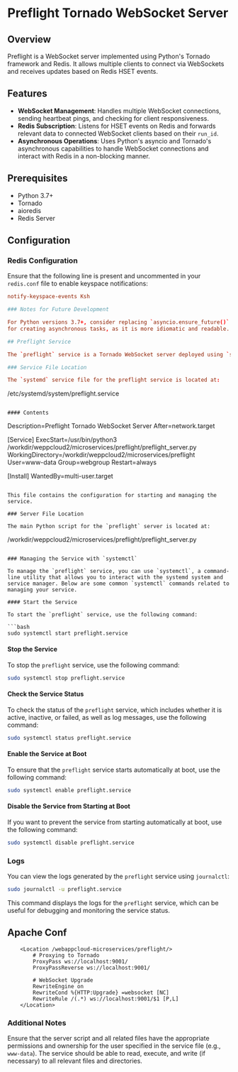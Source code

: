 # Preflight Tornado WebSocket Server

## Overview

Preflight is a WebSocket server implemented using Python's Tornado framework and Redis. It allows multiple clients to connect via WebSockets and receives updates based on Redis HSET events. 

## Features

- **WebSocket Management**: Handles multiple WebSocket connections, sending heartbeat pings, and checking for client responsiveness.
- **Redis Subscription**: Listens for HSET events on Redis and forwards relevant data to connected WebSocket clients based on their `run_id`.
- **Asynchronous Operations**: Uses Python's asyncio and Tornado's asynchronous capabilities to handle WebSocket connections and interact with Redis in a non-blocking manner.

## Prerequisites

- Python 3.7+
- Tornado
- aioredis
- Redis Server

## Configuration

### Redis Configuration

Ensure that the following line is present and uncommented in your `redis.conf` file to enable keyspace notifications:

```conf
notify-keyspace-events Ksh

### Notes for Future Development

For Python versions 3.7+, consider replacing `asyncio.ensure_future()` with `asyncio.create_task()`
for creating asynchronous tasks, as it is more idiomatic and readable.

## Preflight Service

The `preflight` service is a Tornado WebSocket server deployed using `systemd` to ensure it is managed and kept running in the background.

### Service File Location

The `systemd` service file for the preflight service is located at:

```
/etc/systemd/system/preflight.service
```

#### Contents
```
Description=Preflight Tornado WebSocket Server
After=network.target
 
[Service]
ExecStart=/usr/bin/python3 /workdir/weppcloud2/microservices/preflight/preflight_server.py
WorkingDirectory=/workdir/weppcloud2/microservices/preflight
User=www-data
Group=webgroup
Restart=always
 
[Install]
WantedBy=multi-user.target
```

This file contains the configuration for starting and managing the service.

### Server File Location

The main Python script for the `preflight` server is located at:

```
/workdir/weppcloud2/microservices/preflight/preflight_server.py
```

### Managing the Service with `systemctl`

To manage the `preflight` service, you can use `systemctl`, a command-line utility that allows you to interact with the systemd system and service manager. Below are some common `systemctl` commands related to managing your service.

#### Start the Service

To start the `preflight` service, use the following command:

```bash
sudo systemctl start preflight.service
```

#### Stop the Service

To stop the `preflight` service, use the following command:

```bash
sudo systemctl stop preflight.service
```

#### Check the Service Status

To check the status of the `preflight` service, which includes whether it is active, inactive, or failed, as well as log messages, use the following command:

```bash
sudo systemctl status preflight.service
```

#### Enable the Service at Boot

To ensure that the `preflight` service starts automatically at boot, use the following command:

```bash
sudo systemctl enable preflight.service
```

#### Disable the Service from Starting at Boot

If you want to prevent the service from starting automatically at boot, use the following command:

```bash
sudo systemctl disable preflight.service
```

### Logs

You can view the logs generated by the `preflight` service using `journalctl`:

```bash
sudo journalctl -u preflight.service
```

This command displays the logs for the `preflight` service, which can be useful for debugging and monitoring the service status.


## Apache Conf
```
    <Location /webappcloud-microservices/preflight/>
        # Proxying to Tornado
        ProxyPass ws://localhost:9001/
        ProxyPassReverse ws://localhost:9001/
        
        # WebSocket Upgrade
        RewriteEngine on
        RewriteCond %{HTTP:Upgrade} =websocket [NC]
        RewriteRule /(.*) ws://localhost:9001/$1 [P,L]
    </Location>
```

### Additional Notes

Ensure that the server script and all related files have the appropriate permissions and ownership for the user specified in the service file (e.g., `www-data`). The service should be able to read, execute, and write (if necessary) to all relevant files and directories.
